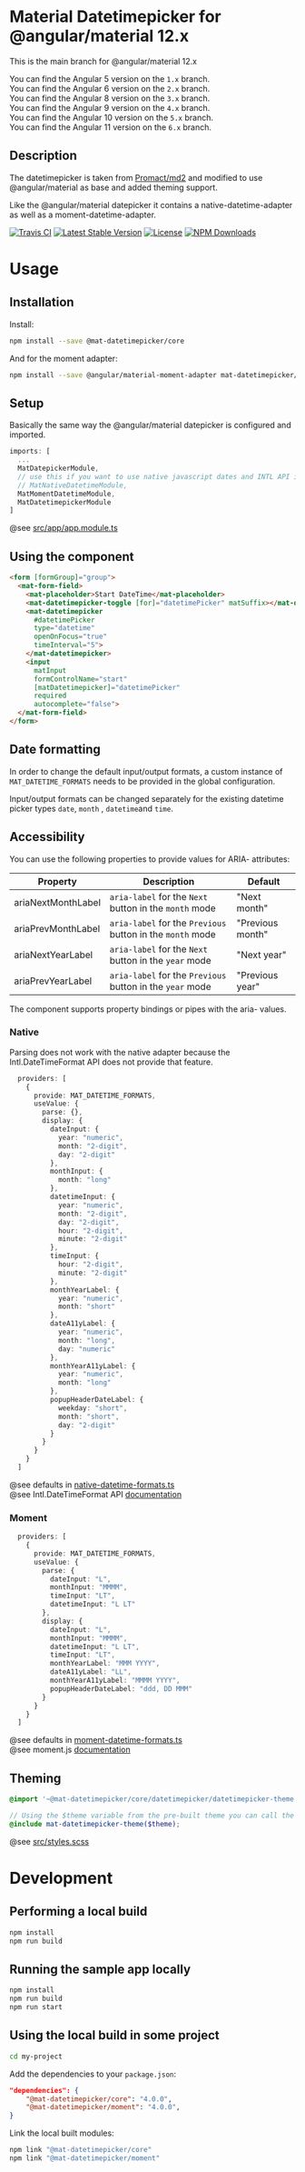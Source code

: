 # Material Datetimepicker for @angular/material 12.x

This is the main branch for @angular/material 12.x

You can find the Angular 5 version on the `1.x` branch. \
You can find the Angular 6 version on the `2.x` branch. \
You can find the Angular 8 version on the `3.x` branch. \
You can find the Angular 9 version on the `4.x` branch. \
You can find the Angular 10 version on the `5.x` branch. \
You can find the Angular 11 version on the `6.x` branch.

## Description

The datetimepicker is taken from [Promact/md2](https://github.com/Promact/md2) and modified to use @angular/material as base and added theming support.

Like the @angular/material datepicker it contains a native-datetime-adapter as well as a moment-datetime-adapter.

[![Travis CI](https://travis-ci.org/kuhnroyal/mat-datetimepicker.svg?branch=master)](https://travis-ci.org/kuhnroyal/mat-datetimepicker)
[![Latest Stable Version](https://img.shields.io/npm/v/@mat-datetimepicker/core.svg)](https://www.npmjs.com/package/@mat-datetimepicker/core)
[![License](https://img.shields.io/npm/l/@mat-datetimepicker/core.svg)](https://www.npmjs.com/package/@mat-datetimepicker/core)
[![NPM Downloads](https://img.shields.io/npm/dm/@mat-datetimepicker/core.svg)](https://www.npmjs.com/package/@mat-datetimepicker/core)

# Usage

## Installation

Install:

```sh
npm install --save @mat-datetimepicker/core
```

And for the moment adapter:

```sh
npm install --save @angular/material-moment-adapter mat-datetimepicker/moment
```

## Setup

Basically the same way the @angular/material datepicker is configured and imported.

```ts
imports: [
  ...
  MatDatepickerModule,
  // use this if you want to use native javascript dates and INTL API if available
  // MatNativeDatetimeModule,
  MatMomentDatetimeModule,
  MatDatetimepickerModule
]
```

@see [src/app/app.module.ts](src/app/app.module.ts)

## Using the component

```html
<form [formGroup]="group">
  <mat-form-field>
    <mat-placeholder>Start DateTime</mat-placeholder>
    <mat-datetimepicker-toggle [for]="datetimePicker" matSuffix></mat-datetimepicker-toggle>
    <mat-datetimepicker
      #datetimePicker
      type="datetime"
      openOnFocus="true"
      timeInterval="5">
    </mat-datetimepicker>
    <input
      matInput
      formControlName="start"
      [matDatetimepicker]="datetimePicker"
      required
      autocomplete="false">
  </mat-form-field>
</form>
```

## Date formatting

In order to change the default input/output formats,
a custom instance of `MAT_DATETIME_FORMATS` needs to be provided in the global configuration.

Input/output formats can be changed separately for the existing datetime picker types
`date`, `month` , `datetime`and `time`.

## Accessibility

You can use the following properties to provide values for ARIA- attributes:

| Property | Description | Default |
| --- | --- | --- |
| ariaNextMonthLabel | `aria-label` for the `Next` button in the `month` mode | "Next month" |
| ariaPrevMonthLabel | `aria-label` for the `Previous` button in the `month` mode | "Previous month" |
| ariaNextYearLabel | `aria-label` for the `Next` button in the `year` mode | "Next year" |
| ariaPrevYearLabel | `aria-label` for the `Previous` button in the `year` mode | "Previous year" |

The component supports property bindings or pipes with the aria- values.

### Native

Parsing does not work with the native adapter because the Intl.DateTimeFormat API does not provide that feature.

```ts
  providers: [
    {
      provide: MAT_DATETIME_FORMATS,
      useValue: {
        parse: {},
        display: {
          dateInput: {
            year: "numeric",
            month: "2-digit",
            day: "2-digit"
          },
          monthInput: {
            month: "long"
          },
          datetimeInput: {
            year: "numeric",
            month: "2-digit",
            day: "2-digit",
            hour: "2-digit",
            minute: "2-digit"
          },
          timeInput: {
            hour: "2-digit",
            minute: "2-digit"
          },
          monthYearLabel: {
            year: "numeric",
            month: "short"
          },
          dateA11yLabel: {
            year: "numeric",
            month: "long",
            day: "numeric"
          },
          monthYearA11yLabel: {
            year: "numeric",
            month: "long"
          },
          popupHeaderDateLabel: {
            weekday: "short",
            month: "short",
            day: "2-digit"
          }
        }
      }
    }
  ]
```

@see defaults in [native-datetime-formats.ts](projects/core/src/adapter/native-datetime-formats.ts) \
@see Intl.DateTimeFormat API [documentation](https://developer.mozilla.org/de/docs/Web/JavaScript/Reference/Global_Objects/DateTimeFormat)

### Moment

```ts
  providers: [
    {
      provide: MAT_DATETIME_FORMATS,
      useValue: {
        parse: {
          dateInput: "L",
          monthInput: "MMMM",
          timeInput: "LT",
          datetimeInput: "L LT"
        },
        display: {
          dateInput: "L",
          monthInput: "MMMM",
          datetimeInput: "L LT",
          timeInput: "LT",
          monthYearLabel: "MMM YYYY",
          dateA11yLabel: "LL",
          monthYearA11yLabel: "MMMM YYYY",
          popupHeaderDateLabel: "ddd, DD MMM"
        }
      }
    }
  ]
```

@see defaults in [moment-datetime-formats.ts](projects/moment/src/adapter/moment-datetime-formats.ts) \
@see moment.js [documentation](https://momentjs.com/docs/#/displaying/)

## Theming

```scss
@import '~@mat-datetimepicker/core/datetimepicker/datetimepicker-theme.scss';

// Using the $theme variable from the pre-built theme you can call the theming function
@include mat-datetimepicker-theme($theme);
```

@see [src/styles.scss](src/styles.scss)

# Development

## Performing a local build

```sh
npm install
npm run build
```

## Running the sample app locally

```sh
npm install
npm run build
npm run start
```

## Using the local build in some project

```sh
cd my-project
```

Add the dependencies to your `package.json`:

```json
"dependencies": {
    "@mat-datetimepicker/core": "4.0.0",
    "@mat-datetimepicker/moment": "4.0.0",
}
```

Link the local built modules:

```sh
npm link "@mat-datetimepicker/core"
npm link "@mat-datetimepicker/moment"
```
